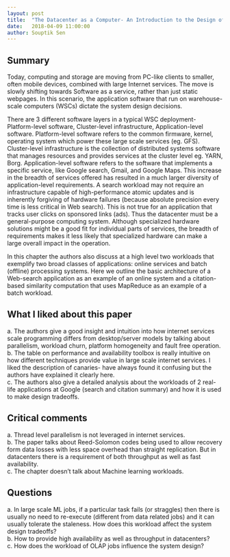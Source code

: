 ```yaml
---
layout: post
title:  "The Datacenter as a Computer- An Introduction to the Design of Warehouse-Scale Machines: Review"
date:   2018-04-09 11:00:00
author: Souptik Sen
---
```


## Summary
<p>
Today, computing and storage are moving from PC-like clients to smaller, often mobile devices, combined with large Internet services. The move is slowly shifting towards Software as a service, rather than just static webpages. In this scenario, the application software that run on warehouse-scale computers (WSCs) dictate the system design decisions.
</p>
<p>
There are 3 different software layers in a typical WSC deployment- Platform-level software, Cluster-level infrastructure, Application-level software. Platform-level software refers to the common firmware, kernel, operating system which power these large scale services (eg. GFS). Cluster-level infrastructure is the collection of distributed systems software that manages resources and provides services at the cluster level eg. YARN, Borg. Application-level software refers to the software that implements a specific service, like Google search, Gmail, and Google Maps.  This increase in the breadth of services offered has resulted in a much larger diversity of application-level requirements. A search workload may not require an infrastructure capable of high-performance atomic updates and is inherently forgiving of hardware failures (because absolute precision every time is less critical in Web search).  This is not true for an application that tracks user clicks on sponsored links (ads). Thus the datacenter must be a general-purpose computing system. Although specialized hardware solutions might be a good fit for individual parts of services, the breadth of requirements makes it less likely that specialized hardware can make a large overall impact in the operation. 
</p>
<p>
In this chapter the authors also discuss at a high level two workloads that exemplify two broad classes of applications: online services and batch (offline) processing systems. Here we outline the basic architecture of a Web-search application as an example of an online system and a citation-based similarity computation that uses MapReduce as an example of a batch workload.
</p>


## What I liked about this paper
<p>
a.  The authors give a good insight and intuition into how internet services scale programming differs from desktop/server models by talking about parallelism, workload churn, platform homogeneity and fault free operation.<br>
b.  The table on performance and availability toolbox is really intuitive on how different techniques provide value in large scale internet services. I liked the description of canaries- have always found it confusing but the authors have explained it clearly here.<br>
c.  The authors also give a detailed analysis about the workloads of 2 real-life applications at Google (search and citation summary) and how it is used to make design tradeoffs.
</p>

## Critical comments
<p>
a.  Thread level parallelism is not leveraged in internet services.<br>
b.  The paper talks about Reed-Solomon codes being used to allow recovery form data losses with less space overhead than straight replication. But in datacenters there is a requirement of both throughput as well as fast availability.<br>
c.  The chapter doesn’t talk about Machine learning workloads.
</p>


## Questions
<p>
a.  In large scale ML jobs, if a particular task fails (or straggles) then there is usually no need to re-execute (different from data related jobs) and it can usually tolerate the staleness. How does this workload affect the system design tradeoffs?<br>
b.  How to provide high availability as well as throughput in datacenters?<br>
c.  How does the workload of OLAP jobs influence the system design?
</p>
